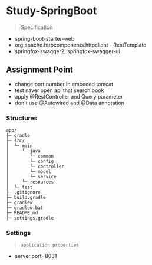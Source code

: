 # Study-SpringBoot

> Specification

- spring-boot-starter-web
- org.apache.httpcomponents.httpclient - RestTemplate
- springfox-swagger2, springfox-swagger-ui 

## Assignment Point

- change port number in embeded tomcat
- test naver open api that search book 
- apply @RestController and Query parameter
- don't use @Autowired and @Data annotation

### Structures

```text
app/
├─ gradle
├─ src/
│  └─ main
│     └─ java
│        └─ common
│        └─ config
│        └─ controller
│        └─ model
│        └─ service
│     └─ resources
│  └─ test
├─ .gitignore
├─ build.gradle
├─ gradlew
├─ gradlew.bat
├─ README.md
├─ settings.gradle
```

### Settings

> `application.properties`

- server.port=8081